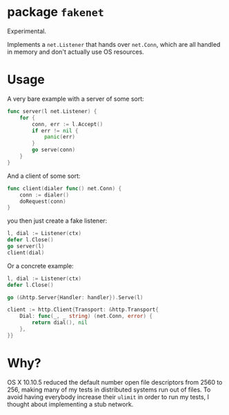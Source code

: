# package `fakenet`

Experimental.

Implements a `net.Listener` that hands over `net.Conn`, which are all
handled in memory and don't actually use OS resources.

# Usage

A very bare example with a server of some sort:

```go
func server(l net.Listener) {
    for {
        conn, err := l.Accept()
        if err != nil {
            panic(err)
        }
        go serve(conn)
    }
}
```

And a client of some sort:

```go
func client(dialer func() net.Conn) {
    conn := dialer()
    doRequest(conn)
}
```

you then just create a fake listener:

```go
l, dial := Listener(ctx)
defer l.Close()
go server(l)
client(dial)
```

Or a concrete example:

```go
l, dial := Listener(ctx)
defer l.Close()

go (&http.Server{Handler: handler}).Serve(l)

client := http.Client{Transport: &http.Transport{
    Dial: func(_, _ string) (net.Conn, error) {
        return dial(), nil
    },
}}
```

# Why?

OS X 10.10.5 reduced the default number open file descriptors from 2560
to 256, making many of my tests in distributed systems run out of files.
To avoid having everybody increase their `ulimit` in order to run my
tests, I thought about implementing a stub network.
